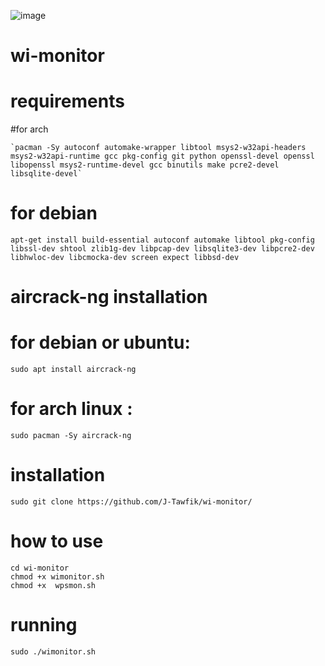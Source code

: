 ![image](https://github.com/user-attachments/assets/2206d585-e4a6-42c2-aa77-2d35b6638451)

# wi-monitor
# requirements
#for arch 
    
    `pacman -Sy autoconf automake-wrapper libtool msys2-w32api-headers msys2-w32api-runtime gcc pkg-config git python openssl-devel openssl libopenssl msys2-runtime-devel gcc binutils make pcre2-devel libsqlite-devel`
# for debian
    apt-get install build-essential autoconf automake libtool pkg-config libssl-dev shtool zlib1g-dev libpcap-dev libsqlite3-dev libpcre2-dev libhwloc-dev libcmocka-dev screen expect libbsd-dev

# aircrack-ng installation 
# for debian or ubuntu:
    sudo apt install aircrack-ng
# for arch linux :
    sudo pacman -Sy aircrack-ng
# installation 
    sudo git clone https://github.com/J-Tawfik/wi-monitor/
# how to use 
    cd wi-monitor
    chmod +x wimonitor.sh
    chmod +x  wpsmon.sh
#  running 
    sudo ./wimonitor.sh 
